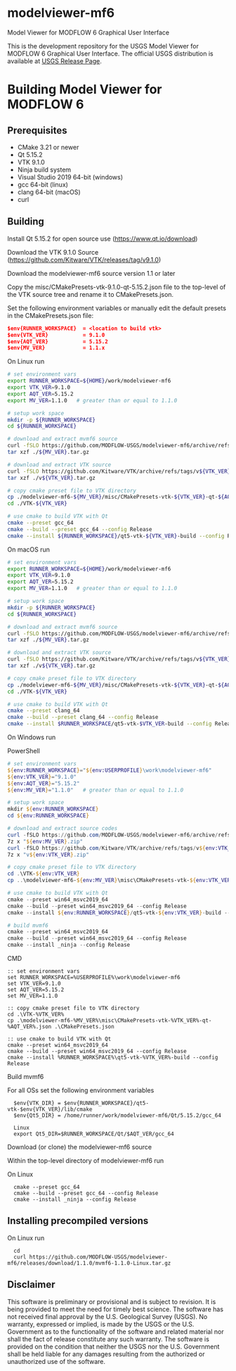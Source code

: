 # modelviewer-mf6
Model Viewer for MODFLOW 6 Graphical User Interface

This is the development repository for the USGS Model Viewer for MODFLOW 6 Graphical User Interface. The official USGS distribution is available at [USGS Release Page](https://www.usgs.gov/software/model-viewer-program-three-dimensional-visualization-ground-water-model-results).

# Building Model Viewer for MODFLOW 6

## Prerequisites

* CMake 3.21 or newer
* Qt 5.15.2
* VTK 9.1.0
* Ninja build system
* Visual Studio 2019 64-bit (windows)
* gcc 64-bit (linux)
* clang 64-bit (macOS)
* curl

## Building

Install Qt 5.15.2 for open source use (https://www.qt.io/download)

Download the VTK 9.1.0 Source (https://github.com/Kitware/VTK/releases/tag/v9.1.0)

Download the modelviewer-mf6 source version 1.1 or later

Copy the misc/CMakePresets-vtk-9.1.0-qt-5.15.2.json file to the top-level
of the VTK source tree and rename it to CMakePresets.json.

Set the following environment variables or manually edit
the default presets in the CMakePresets.json file:

```cmake
$env{RUNNER_WORKSPACE}  = <location to build vtk>
$env{VTK_VER}           = 9.1.0
$env{AQT_VER}           = 5.15.2
$env{MV_VER}            = 1.1.x
```

On Linux run

```Bash
# set environment vars
export RUNNER_WORKSPACE=${HOME}/work/modelviewer-mf6
export VTK_VER=9.1.0
export AQT_VER=5.15.2
export MV_VER=1.1.0   # greater than or equal to 1.1.0

# setup work space
mkdir -p ${RUNNER_WORKSPACE}
cd ${RUNNER_WORKSPACE}

# download and extract mvmf6 source
curl -fSLO https://github.com/MODFLOW-USGS/modelviewer-mf6/archive/refs/tags/${MV_VER}.tar.gz
tar xzf ./${MV_VER}.tar.gz

# download and extract VTK source
curl -fSLO https://github.com/Kitware/VTK/archive/refs/tags/v${VTK_VER}.tar.gz
tar xzf ./v${VTK_VER}.tar.gz

# copy cmake preset file to VTK directory
cp ./modelviewer-mf6-${MV_VER}/misc/CMakePresets-vtk-${VTK_VER}-qt-${AQT_VER}.json ./VTK-${VTK_VER}/CMakePresets.json
cd ./VTK-${VTK_VER}

# use cmake to build VTK with Qt
cmake --preset gcc_64
cmake --build --preset gcc_64 --config Release
cmake --install ${RUNNER_WORKSPACE}/qt5-vtk-${VTK_VER}-build --config Release
```

On macOS run

```Bash
# set environment vars
export RUNNER_WORKSPACE=${HOME}/work/modelviewer-mf6
export VTK_VER=9.1.0
export AQT_VER=5.15.2
export MV_VER=1.1.0   # greater than or equal to 1.1.0

# setup work space
mkdir -p ${RUNNER_WORKSPACE}
cd ${RUNNER_WORKSPACE}

# download and extract mvmf6 source
curl -fSLO https://github.com/MODFLOW-USGS/modelviewer-mf6/archive/refs/tags/${MV_VER}.tar.gz
tar xzf ./${MV_VER}.tar.gz

# download and extract VTK source
curl -fSLO https://github.com/Kitware/VTK/archive/refs/tags/v${VTK_VER}.tar.gz
tar xzf ./v${VTK_VER}.tar.gz

# copy cmake preset file to VTK directory
cp ./modelviewer-mf6-${MV_VER}/misc/CMakePresets-vtk-${VTK_VER}-qt-${AQT_VER}.json ./VTK-${VTK_VER}/CMakePresets.json
cd ./VTK-${VTK_VER}

# use cmake to build VTK with Qt
cmake --preset clang_64
cmake --build --preset clang_64 --config Release
cmake --install $RUNNER_WORKSPACE/qt5-vtk-$VTK_VER-build --config Release
```

On Windows run

PowerShell

```PowerShell
# set environment vars
${env:RUNNER_WORKSPACE}="${env:USERPROFILE}\work\modelviewer-mf6"
${env:VTK_VER}="9.1.0"
${env:AQT_VER}="5.15.2"
${env:MV_VER}="1.1.0"   # greater than or equal to 1.1.0

# setup work space
mkdir ${env:RUNNER_WORKSPACE}
cd ${env:RUNNER_WORKSPACE}

# download and extract source codes
curl -fSLO https://github.com/MODFLOW-USGS/modelviewer-mf6/archive/refs/tags/${env:MV_VER}.zip
7z x "${env:MV_VER}.zip"
curl -fSLO https://github.com/Kitware/VTK/archive/refs/tags/v${env:VTK_VER}.zip
7z x "v${env:VTK_VER}.zip"

# copy cmake preset file to VTK directory
cd .\VTK-${env:VTK_VER}
cp ..\modelviewer-mf6-${env:MV_VER}\misc\CMakePresets-vtk-${env:VTK_VER}-qt-${env:AQT_VER}.json .\CMakePresets.json

# use cmake to build VTK with Qt
cmake --preset win64_msvc2019_64
cmake --build --preset win64_msvc2019_64 --config Release
cmake --install ${env:RUNNER_WORKSPACE}/qt5-vtk-${env:VTK_VER}-build --config Release

# build mvmf6
cmake --preset win64_msvc2019_64
cmake --build --preset win64_msvc2019_64 --config Release
cmake --install _ninja --config Release
```

CMD

```dos
:: set environment vars
set RUNNER_WORKSPACE=%USERPROFILE%\work\modelviewer-mf6
set VTK_VER=9.1.0
set AQT_VER=5.15.2
set MV_VER=1.1.0

:: copy cmake preset file to VTK directory
cd .\VTK-%VTK_VER%
cp .\modelviewer-mf6-%MV_VER%\misc\CMakePresets-vtk-%VTK_VER%-qt-%AQT_VER%.json .\CMakePresets.json

:: use cmake to build VTK with Qt
cmake --preset win64_msvc2019_64
cmake --build --preset win64_msvc2019_64 --config Release
cmake --install %RUNNER_WORKSPACE%\qt5-vtk-%VTK_VER%-build --config Release
```

Build mvmf6

For all OSs set the following environment variables

      $env{VTK_DIR} = $env{RUNNER_WORKSPACE}/qt5-vtk-$env{VTK_VER}/lib/cmake
      $env{Qt5_DIR} = /home/runner/work/modelviewer-mf6/Qt/5.15.2/gcc_64

      Linux
      export Qt5_DIR=$RUNNER_WORKSPACE/Qt/$AQT_VER/gcc_64


Download (or clone) the modelviewer-mf6 source

Within the top-level directory of modelviewer-mf6 run

On Linux

      cmake --preset gcc_64
      cmake --build --preset gcc_64 --config Release
      cmake --install _ninja --config Release

## Installing precompiled versions

On Linux run

      cd
      curl https://github.com/MODFLOW-USGS/modelviewer-mf6/releases/download/1.1.0/mvmf6-1.1.0-Linux.tar.gz
      


Disclaimer
----------

This software is preliminary or provisional and is subject to revision. It is
being provided to meet the need for timely best science. The software has not
received final approval by the U.S. Geological Survey (USGS). No warranty,
expressed or implied, is made by the USGS or the U.S. Government as to the
functionality of the software and related material nor shall the fact of release
constitute any such warranty. The software is provided on the condition that
neither the USGS nor the U.S. Government shall be held liable for any damages
resulting from the authorized or unauthorized use of the software.
